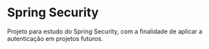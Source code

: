 # Spring Security

Projeto para estudo do Spring Security, com a finalidade de aplicar a autenticação em projetos futuros.
